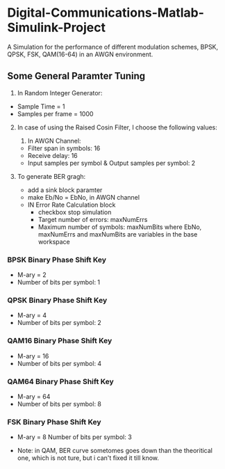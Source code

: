 # Digital-Communications-Matlab-Simulink-Project
A Simulation for the performance of different modulation schemes, BPSK, QPSK, FSK, QAM(16-64) in an AWGN environment.

## Some General Paramter Tuning
1. In Random Integer Generator:
* Sample Time = 1
* Samples per frame = 1000

2. In case of using the Raised Cosin Filter, I choose the following values:
    1. In AWGN Channel:
    * Filter span in symbols: 16
    * Receive delay: 16
    * Input samples per symbol & Output samples per symbol: 2

3. To generate BER gragh:
    * add a sink block paramter
    * make Eb/No = EbNo, in AWGN channel
    * IN Error Rate Calculation block
        * checkbox stop simulation
        * Target number of errors: maxNumErrs
        * Maximum number of symbols: maxNumBits
    where EbNo, maxNumErrs and maxNumBits are variables in the base workspace

### BPSK Binary Phase Shift Key
* M-ary = 2
* Number of bits per symbol: 1
### QPSK Binary Phase Shift Key
* M-ary = 4
* Number of bits per symbol: 2
### QAM16 Binary Phase Shift Key
* M-ary = 16
* Number of bits per symbol: 4
### QAM64 Binary Phase Shift Key
* M-ary = 64
* Number of bits per symbol: 8
### FSK Binary Phase Shift Key
* M-ary = 8
Number of bits per symbol: 3

* Note: in QAM, BER curve sometomes goes down than the theoritical one, which is not ture, but i can't fixed it till know.